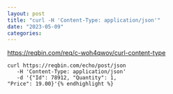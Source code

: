 ```yaml
---
layout: post
title: "curl -H 'Content-Type: application/json'"
date: "2023-05-09"
categories: 
---
```

<p><a href="https://reqbin.com/req/c-woh4qwov/curl-content-type">https://reqbin.com/req/c-woh4qwov/curl-content-type</a></p>

<pre>
<code>curl https://reqbin.com/echo/post/json
   -H &#39;Content-Type: application/json&#39;
   -d &#39;{&quot;Id&quot;: 78912, &quot;Quantity&quot;: 1,
&quot;Price&quot;: 19.00}&#39;{% endhighlight %}

